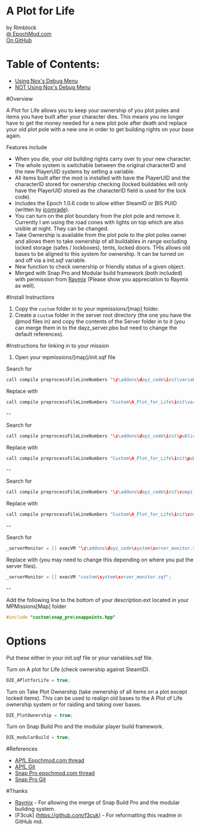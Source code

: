 # A Plot for Life
by Rimblock<br>
[@ EpochMod.com](http://epochmod.com/forum/index.php?/user/12612-rimblock/)<br>
[On GitHub](https://github.com/RimBlock)

# Table of Contents:
* [Using Nox's Debug Menu](https://github.com/noxsicarius/Epoch/tree/debug-compatible)
* [NOT Using Nox's Debug Menu](https://github.com/noxsicarius/Epoch)


#Overview

A Plot for Life allows you to keep your ownership of you plot poles and items you have built after your character dies.  This means you no longer have to get the money needed for a new plot pole after death and replace your old plot pole with a new one in order to get building rights on your base again.

Features include
* When you die, your old building rights carry over to your new character.
* The whole system is switchable between the original characterID and the new PlayerUID systems by setting a variable.
* All items built after the mod is installed with have the PlayerUID and the characterID stored for ownership checking (locked buildables will only have the PlayerUID stored as the characterID field is used for the lock code).
* Includes the Epoch 1.0.6 code to allow either SteamID or BIS PUID (written by [icomrade](https://github.com/icomrade)).
* You can turn on the plot boundary from the plot pole and remove it.  Currently I am using the road cones with lights on top which are also visible at night.  They can be changed.
* Take Ownership is available from the plot pole to the plot poles owner and allows them to take ownership of all buildables in range excluding locked storage (safes / lockboxes), tents, locked doors.  THis allows old bases to be aligned to this system for ownership.  It can be turned on and off via a init.sqf variable.
* New function to check ownership or friendly status of a given object.
* Merged with Snap Pro and Modular build framework (both included) with permission from [Raymix](https://github.com/raymix) (Please show you appreciation to Raymix as well).

#Install Instructions

1. Copy the `custom` folder in to your mpmissions/[map] folder.
2. Create a `custom` folder in the server root directory (the one you have the @mod files in) and copy the contents of the Server folder in to it (you can merge them in to the dayz_server.pbo but need to change the default references).

#Instructions for linking in to your mission

1. Open your mpmissions/[map]/init.sqf file

Search for
```cpp
call compile preprocessFileLineNumbers "\z\addons\dayz_code\init\variables.sqf";
```
Replace with
```cpp
call compile preprocessFileLineNumbers "Custom\A_Plot_for_Life\init\variables.sqf";
```

--

Search for
```cpp
call compile preprocessFileLineNumbers "\z\addons\dayz_code\init\publicEH.sqf";
```

Replace with
```cpp
call compile preprocessFileLineNumbers "Custom\A_Plot_for_Life\init\publicEH.sqf";
```

--

Search for
```cpp
call compile preprocessFileLineNumbers "\z\addons\dayz_code\init\compiles.sqf";
```

Replace with
```cpp
call compile preprocessFileLineNumbers "Custom\A_Plot_for_Life\init\compiles.sqf";
```

--

Search for
```cpp
_serverMonitor = [] execVM "\z\addons\dayz_code\system\server_monitor.sqf";
```

Replace with (you may need to change this depending on where you put the server files).
```cpp
_serverMonitor = [] execVM "custom\system\server_monitor.sqf";
```

--

Add the following line to the bottom of your description.ext located in your MPMissions\[Map] folder
```cpp
#include "custom\snap_pro\snappoints.hpp"
```

# Options

Put these either in your init.sqf file or your variables.sqf file.

Turn on A plot for Life (check ownership against SteamID).
```cpp
DZE_APlotforLife = true;
```

Turn on Take Plot Ownership (take ownership of all items on a plot except locked items).  This can be used to realign old bases to the A Plot of Life ownership system or for raiding and taking over bases.
```cpp
DZE_PlotOwnership = true;
```

Turn on Snap Build Pro and the modular player build framework.
```cpp
DZE_modularBuild = true;
```

#References


* [APfL Epochmod.com thread](http://epochmod.com/forum/index.php?/topic/11042-release-a-plot-for-life-v232-keep-your-buildables-on-death-take-plot-ownership/)
* [APfL Git](https://github.com/RimBlock/Epoch/tree/master/A%20Plot%20for%20Life)
* [Snap Pro epochmod.com thread](http://epochmod.com/forum/index.php?/topic/13886-141-snap-building-pro/)
* [Snap Pro Git](https://github.com/raymix/SnapPro)

#Thanks

* [Raymix](https://github.com/raymix) - For allowing the merge of Snap Build Pro and the modular building system.
* [F3cuk] (https://github.com/f3cuk) - For reformatting this readme in GitHub md.
